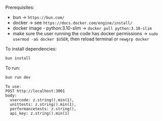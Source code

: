 Prerequisites:
- bun -> `https://bun.com/`
- docker -> see `https://docs.docker.com/engine/install/`
- docker image - python:3.10-slim -> `docker pull python:3.10-slim`
- make sure the user running the code has docker permissions -> `sudo usermod -aG docker $USER`, then reload terminal or `newgrp docker`

To install dependencies:
```sh
bun install
```

To run:
```sh
bun run dev
```

```
To use:
POST http://localhost:3001
body:
  usercode: z.string().min(1),
  unittests: z.string().min(1),
  performancetests: z.string(),
  api_key: z.string().min(1)
```
